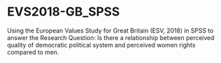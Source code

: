 # EVS2018-GB_SPSS
Using the European Values Study for Great Britain (ESV, 2018) in SPSS to answer the Research Question: Is there a relationship between perceived quality of democratic political system and perceived women rights compared to men.

